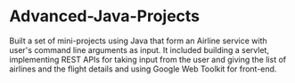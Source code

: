 # Advanced-Java-Projects

Built a set of mini-projects using Java that form an Airline service with user's command line arguments as input. It included building a servlet, implementing REST APIs for taking input from the user and giving the list of airlines and the flight details and using Google Web Toolkit for front-end.
